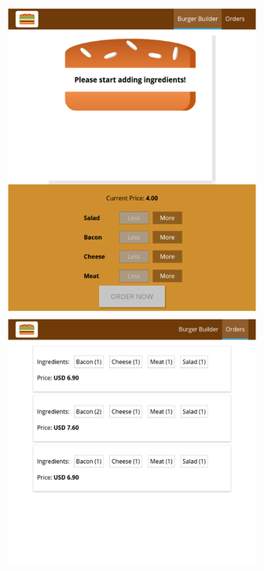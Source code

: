 ![alt text](https://github.com/krishnacharya-it/Burger-Project-With-routing/blob/master/Screenshot_2020-08-31%20MyBurger(2).png) 


![alt text](https://github.com/krishnacharya-it/Burger-Project-With-routing/blob/master/Screenshot_2020-08-31%20MyBurger(3).png) 
